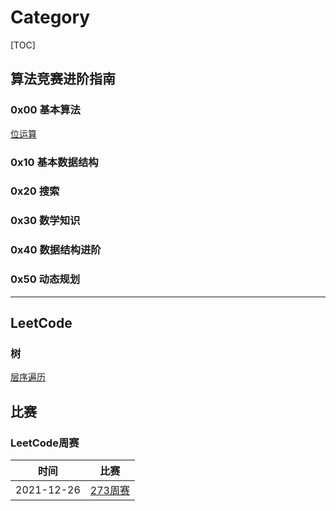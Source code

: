 # Category

[TOC]



## 算法竞赛进阶指南

### 0x00 基本算法

[位运算](0x10基本数据结构/位运算.md) 



### 0x10 基本数据结构

### 0x20 搜索

### 0x30 数学知识

### 0x40 数据结构进阶

### 0x50 动态规划

-------

## LeetCode

### 树

[层序遍历](Leetcode/Tree/层序遍历.md)





## 比赛

### LeetCode周赛

| 时间       | 比赛                                                  |
| ---------- | ----------------------------------------------------- |
| 2021-12-26 | [273周赛](competition/leetcode/weekly-contest-273.md) |



